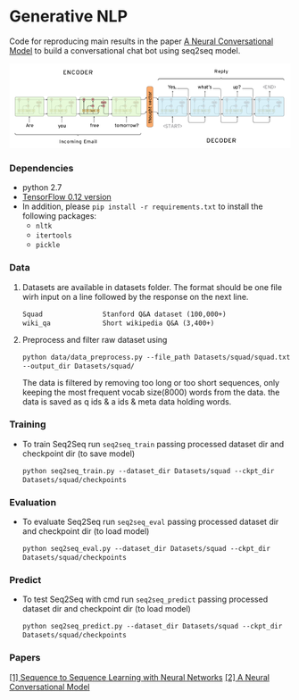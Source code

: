 # Generative NLP
Code for reproducing main results in the paper [A Neural Conversational Model](http://papers.nips.cc/paper/5346-sequence-to-sequence-learning-with-neural-networks.pdf) to build a conversational chat bot using seq2seq model.

<img src="Images/seq2seq.png" width="800px"/>


### Dependencies
- python 2.7
- [TensorFlow 0.12 version](https://www.tensorflow.org/get_started/os_setup)
- In addition, please `pip install -r requirements.txt` to install the following packages:
    - `nltk`
    - `itertools`
    - `pickle`


### Data
1. Datasets are available in datasets folder. The format should be one file wirh input on a line followed by the response on the next line.
    ```
    Squad               Stanford Q&A dataset (100,000+)
    wiki_qa             Short wikipedia Q&A (3,400+)
    ```

2. Preprocess and filter raw dataset using

    ```
    python data/data_preprocess.py --file_path Datasets/squad/squad.txt --output_dir Datasets/squad/
    ```
    The data is filtered by removing too long or too short sequences, only keeping the most frequent vocab size(8000) words from the data. the data is saved as q ids & a ids & meta data holding words.


### Training
- To train Seq2Seq run `seq2seq_train` passing processed dataset dir and checkpoint dir (to save model)
   
    ```
    python seq2seq_train.py --dataset_dir Datasets/squad --ckpt_dir Datasets/squad/checkpoints
    ```


### Evaluation
- To evaluate Seq2Seq run `seq2seq_eval` passing processed dataset dir and checkpoint dir (to load model)

    ```
    python seq2seq_eval.py --dataset_dir Datasets/squad --ckpt_dir Datasets/squad/checkpoints
    ```


### Predict
- To test Seq2Seq with cmd run `seq2seq_predict` passing processed dataset dir and checkpoint dir (to load model)

    ```
    python seq2seq_predict.py --dataset_dir Datasets/squad --ckpt_dir Datasets/squad/checkpoints
    ```


### Papers
[\[1\] Sequence to Sequence Learning with Neural Networks][1]
[\[2\] A Neural Conversational Model][2]

[1]: http://papers.nips.cc/paper/5346-sequence-to-sequence-learning-with-neural-networks.pdf
[2]: http://arxiv.org/pdf/1506.05869v1.pdf